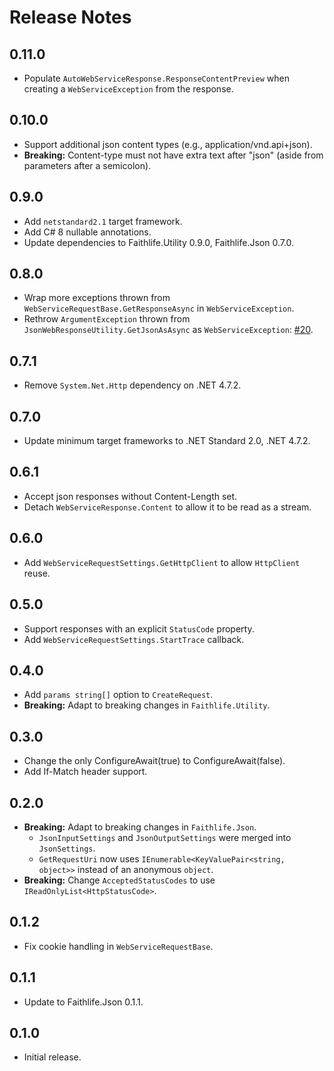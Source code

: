 # Release Notes

## 0.11.0

* Populate `AutoWebServiceResponse.ResponseContentPreview` when creating a `WebServiceException` from the response.

## 0.10.0

* Support additional json content types (e.g., application/vnd.api+json).
* **Breaking:** Content-type must not have extra text after "json" (aside from parameters after a semicolon).

## 0.9.0

* Add `netstandard2.1` target framework.
* Add C# 8 nullable annotations.
* Update dependencies to Faithlife.Utility 0.9.0, Faithlife.Json 0.7.0.

## 0.8.0

* Wrap more exceptions thrown from `WebServiceRequestBase.GetResponseAsync` in `WebServiceException`.
* Rethrow `ArgumentException` thrown from `JsonWebResponseUtility.GetJsonAsAsync` as `WebServiceException`: [#20](https://github.com/Faithlife/FaithlifeWebRequests/issues/20).

## 0.7.1

* Remove `System.Net.Http` dependency on .NET 4.7.2.

## 0.7.0

* Update minimum target frameworks to .NET Standard 2.0, .NET 4.7.2.

## 0.6.1

* Accept json responses without Content-Length set.
* Detach `WebServiceResponse.Content` to allow it to be read as a stream.

## 0.6.0

* Add `WebServiceRequestSettings.GetHttpClient` to allow `HttpClient` reuse.

## 0.5.0

* Support responses with an explicit `StatusCode` property.
* Add `WebServiceRequestSettings.StartTrace` callback.

## 0.4.0

* Add `params string[]` option to `CreateRequest`.
* **Breaking:** Adapt to breaking changes in `Faithlife.Utility`.

## 0.3.0

* Change the only ConfigureAwait(true) to ConfigureAwait(false).
* Add If-Match header support.

## 0.2.0

* **Breaking:** Adapt to breaking changes in `Faithlife.Json`.
  * `JsonInputSettings` and `JsonOutputSettings` were merged into `JsonSettings`.
  * `GetRequestUri` now uses `IEnumerable<KeyValuePair<string, object>>` instead of an anonymous `object`.
* **Breaking:** Change `AcceptedStatusCodes` to use `IReadOnlyList<HttpStatusCode>`.

## 0.1.2

* Fix cookie handling in `WebServiceRequestBase`.

## 0.1.1

* Update to Faithlife.Json 0.1.1.

## 0.1.0

* Initial release.
